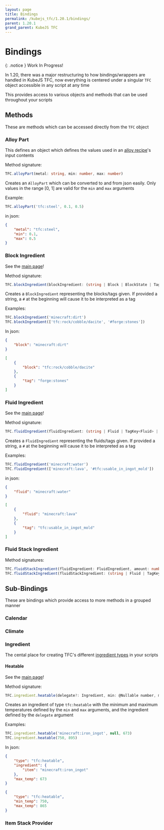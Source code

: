 ```yaml
---
layout: page
title: Bindings
permalink: /kubejs_tfc/1.20.1/bindings/
parent: 1.20.1
grand_parent: KubeJS TFC
---
```


# Bindings

{: .notice }
Work In Progress!

In 1.20, there was a major restructuring to how bindings/wrappers are handled in KubeJS TFC, now everything is centered under a singular `TFC` object accessible in any script at any time

This provides access to various objects and methods that can be used throughout your scripts

## Methods

These are methods which can be accessed directly from the `TFC` object 

### Alloy Part

This defines an object which defines the values used in an [alloy recipe](../recipes/#alloy)'s input contents

Method signature:
```ts
TFC.alloyPart(metal: string, min: number, max: number)
```

Creates an `AlloyPart` which can be converted to and from json easily. Only values in the range [0, 1] are valid for the `min` and `max` arguments

Example:
```js
TFC.alloyPart('tfc:steel', 0.1, 0.5)
```
in json:
```json
{
    "metal": "tfc:steel",
    "min": 0.1,
    "max": 0.5
}
```

### Block Ingredient

See the [main page](https://terrafirmacraft.github.io/Documentation/1.20.x/data/common-types/#block-ingredients)!

Method signature:
```ts
TFC.blockIngredient(blockIngredient: (string | Block | BlockState | TagKey<Block> | List<(string | Block | BlockState | tagKey<Block>)> | BlockIngredient))
```

Creates a `BlockIngredient` representing the blocks/tags given. If provided a string, a `#` at the beginning will cause it to be interpreted as a tag

Examples:
```js
TFC.blockIngredient('minecraft:dirt')
TFC.blockIngredient(['tfc:rock/cobble/dacite', '#forge:stones'])
```
In json:
```json
{
    "block": "minecraft:dirt"
}
```
```json
[
    {
        "block": "tfc:rock/cobble/dacite"
    },
    {
        "tag": "forge:stones"
    }
]
```

### Fluid Ingredient

See the [main page](https://terrafirmacraft.github.io/Documentation/1.20.x/data/common-types/#fluid-ingredients)!

Method signature:
```ts
TFC.fluidIngredient(fluidIngredient: (string | Fluid | TagKey<Fluid> | FluidStackJS | List<(string | Fluid | TagKey<Fluid> | FluidStackJS)> | FluidIngredient | FluidStackIngredient))
```

Creates a `FluidIngredient` representing the fluids/tags given. If provided a string, a `#` at the beginning will cause it to be interpreted as a tag

Examples:
```js
TFC.fluidIngredient('minecraft:water')
TFC.fluidIngredient(['minecraft:lava', '#tfc:usable_in_ingot_mold'])
```
in json:
```json
{
    "fluid": "minecraft:water"
}
```
```json
[
    {
        "fluid": "minecraft:lava"
    },
    {
        "tag": "tfc:usable_in_ingot_mold"
    }
]
```

### Fluid Stack Ingredient

Method signatures:
```ts
TFC.fluidStackIngredient(fluidIngredient: FluidIngredient, amount: number)
TFC.fluidStackIngredient(fluidStackIngredient: (string | Fluid | TagKey<fluid> | FluidStackJS | List<(string | Fluid | tagKey<Fluid> | FluidstackJS)> | FluidIngredient | FluidStackIngredient))
```

## Sub-Bindings

These are bindings which provide access to more methods in a grouped manner

### Calendar

### Climate

### Ingredient

The cental place for creating TFC's different [ingredient types](https://terrafirmacraft.github.io/Documentation/1.20.x/data/ingredients/) in your scripts

#### Heatable

See the [main page](https://terrafirmacraft.github.io/Documentation/1.20.x/data/ingredients/#heatable)!

Method signature:
```js
TFC.ingredient.heatable(delegate?: Ingredient, min: @Nullable number, max: @Nullable number)
```

Creates an ingredient of type `tfc:heatable` with the minimum and maximum temperatures defined by the `min` and `max` arguments, and the ingredient defined by the `delegate` argument

Examples:
```js
TFC.ingredient.heatable('minecraft:iron_ingot', null, 673)
TFC.ingredient.heatable(750, 895)
```
In json:
```json
{
    "type": "tfc:heatable",
    "ingredient": {
        "item": "minecraft:iron_ingot"
    },
    "max_temp": 673
}
```
```json
{
    "type": "tfc:heatable",
    "min_temp": 750,
    "max_temp": 865
}
```

### Item Stack Provider
